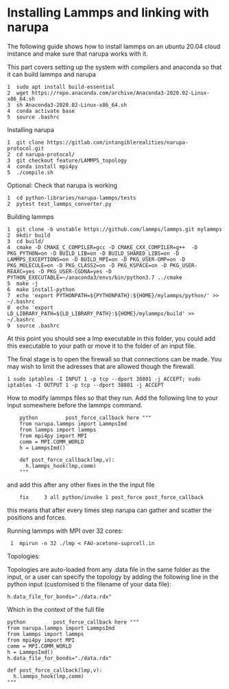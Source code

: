 # Installing Lammps and linking with narupa
The following guide shows how to install lammps on an ubuntu 20.04 cloud instance and make sure that narupa works with it.

This part covers setting up the system with compilers and anaconda so that it can build lammps and narupa
    
    1  sudo apt install build-essential
    2  wget https://repo.anaconda.com/archive/Anaconda3-2020.02-Linux-x86_64.sh
    3  sh Anaconda3-2020.02-Linux-x86_64.sh 
    4  conda activate base
    5  source .bashrc    
    
Installing narupa

    1  git clone https://gitlab.com/intangiblerealities/narupa-protocol.git
    2  cd narupa-protocol/
    3  git checkout feature/LAMMPS_topology
    4  conda install mpi4py
    5  ./compile.sh 

Optional: Check that narupa is working
   
    1  cd python-libraries/narupa-lammps/tests
    2  pytest test_lammps_converter.py 
    
Building lammps     
    
    1  git clone -b unstable https://github.com/lammps/lammps.git mylammps
    2  mkdir build
    3  cd build/
    4  cmake -D CMAKE_C_COMPILER=gcc -D CMAKE_CXX_COMPILER=g++  -D PKG_PYTHON=on -D BUILD_LIB=on -D BUILD_SHARED_LIBS=on -D LAMMPS_EXCEPTIONS=on -D BUILD_MPI=on -D PKG_USER-OMP=on -D PKG_MOLECULE=on -D PKG_CLASS2=on -D PKG_KSPACE=on -D PKG_USER-REAXC=yes -D PKG_USER-CGDNA=yes -D PYTHON_EXECUTABLE=~/anaconda3/envs/bin/python3.7 ../cmake
    5  make -j
    6  make install-python
    7  echo 'export PYTHONPATH=${PYTHONPATH}:${HOME}/mylammps/python/' >> ~/.bashrc 
    8  echo 'export LD_LIBRARY_PATH=${LD_LIBRARY_PATH}:${HOME}/mylammps/build' >> ~/.bashrc
    9  source .bashrc    

    
At this point you should see a lmp executable in this folder, you could add this executable to your path or move it to
the folder of an input file.   
   
The final stage is to open the firewall so that connections can be made. You may wish to limit the adresses that
are allowed though the firewall. 
   
    1 sudo iptables -I INPUT 1 -p tcp --dport 38801 -j ACCEPT; sudo iptables -I OUTPUT 1 -p tcp --dport 38801 -j ACCEPT 

How to modify lammps files so that they run.
Add the following line to your input somewhere before the lammps command.

        python         post_force_callback here """
        from narupa.lammps import LammpsImd
        from lammps import lammps
        from mpi4py import MPI
        comm = MPI.COMM_WORLD
        h = LammpsImd()
        
        def post_force_callback(lmp,v):
          h.lammps_hook(lmp,comm)
        """

and add this after any other fixes in the the input file

        fix     3 all python/invoke 1 post_force post_force_callback

this means that after every times step narupa can gather and scatter the positions and forces.


Running lammps with MPI over 32 cores:
     
     1  mpirun -n 32 ./lmp < FAU-acetone-suprcell.in 
     
Topologies:

Topologies are auto-loaded from any .data file in the same folder as the input, or a user can specify the topology 
by adding the following line in the python input (customised ti the filename of your data file):

    h.data_file_for_bonds="./data.rdx"      

Which in the context of the full file

    python         post_force_callback here """
    from narupa.lammps import LammpsImd
    from lammps import lammps
    from mpi4py import MPI
    comm = MPI.COMM_WORLD
    h = LammpsImd()
    h.data_file_for_bonds="./data.rdx"
    
    def post_force_callback(lmp,v):
      h.lammps_hook(lmp,comm)
    """

